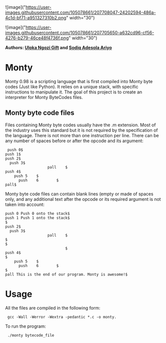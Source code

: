 ![image]("https://user-images.githubusercontent.com/105078661/207708047-24202594-486a-4c1d-bf71-a951327310b2.png" width="30")


 ![image]("https://user-images.githubusercontent.com/105078661/207705650-a632cd96-cf56-4276-b279-46ce48f4736f.png" width="30")

**Authors: [Uloka Ngozi Gift](https://www.linkedin.com/in/gifftybabe/) and [Sodiq Adesola Ariyo](https://www.linkedin.com/in/sodiq-ariyo-1174651aa)**
# Monty

Monty 0.98 is a scripting language that is first compiled into Monty byte codes (Just like Python). It relies on a unique stack, with specific instructions to manipulate it. The goal of this project is to create an interpreter for Monty ByteCodes files.

## Monty byte code files

Files containing Monty byte codes usually have the .m extension. Most of the industry uses this standard but it is not required by the specification of the language. There is not more than one instruction per line. There can be any number of spaces before or after the opcode and its argument:

```
 push 0$
push 1$
push 2$
  push 3$
                   pall    $
push 4$
    push 5    $
      push    6        $
pall$
```

Monty byte code files can contain blank lines (empty or made of spaces only, and any additional text after the opcode or its required argument is not taken into account:

```
push 0 Push 0 onto the stack$
push 1 Push 1 onto the stack$
$
push 2$
  push 3$
                   pall    $
$
$
                           $
push 4$
$
    push 5    $
      push    6        $
$
pall This is the end of our program. Monty is awesome!$
```

# Usage

All the files are compiled in the following form:

```
 gcc -Wall -Werror -Wextra -pedantic *.c -o monty.
```

To run the program:

```
 ./monty bytecode_file
 


